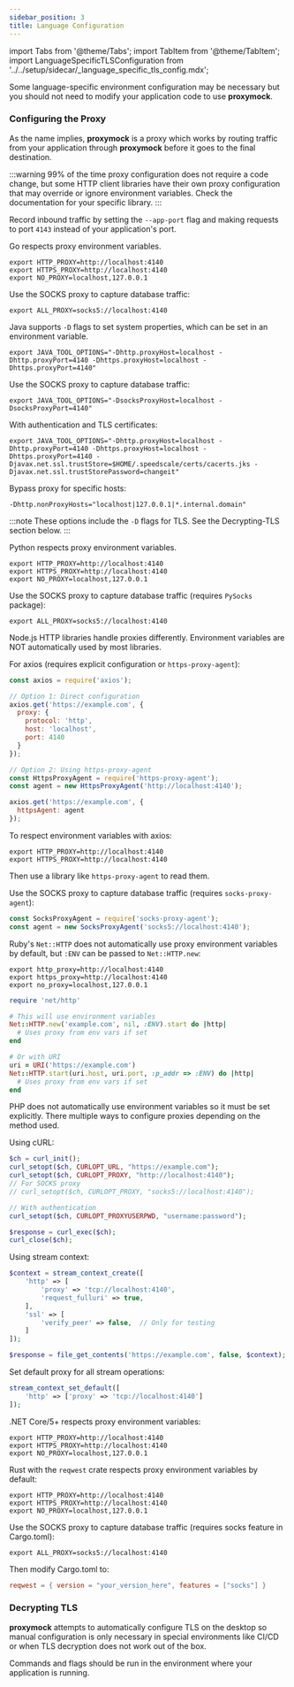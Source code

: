 ```yaml
---
sidebar_position: 3
title: Language Configuration
---
```


import Tabs from '@theme/Tabs';
import TabItem from '@theme/TabItem';
import LanguageSpecificTLSConfiguration from '../../setup/sidecar/\_language_specific_tls_config.mdx';

Some language-specific environment configuration may be necessary but you should not need to modify your application code to use **proxymock**.

### Configuring the Proxy

As the name implies, **proxymock** is a proxy which works by routing traffic from your application through **proxymock** before it goes to the final destination.

:::warning
99% of the time proxy configuration does not require a code change, but some HTTP client libraries have their own proxy configuration that may override or ignore environment variables.  Check the documentation for your specific library.
:::

Record inbound traffic by setting the `--app-port` flag and making requests to port `4143` instead of your application's port.

<Tabs>
<TabItem value="golang" label="Go">

Go respects proxy environment variables.

```shell
export HTTP_PROXY=http://localhost:4140
export HTTPS_PROXY=http://localhost:4140
export NO_PROXY=localhost,127.0.0.1
```

Use the SOCKS proxy to capture database traffic:
```shell
export ALL_PROXY=socks5://localhost:4140
```

</TabItem>
<TabItem value="java" label="Java">

Java supports `-D` flags to set system properties, which can be set in an environment variable.

```shell
export JAVA_TOOL_OPTIONS="-Dhttp.proxyHost=localhost -Dhttp.proxyPort=4140 -Dhttps.proxyHost=localhost -Dhttps.proxyPort=4140"
```

Use the SOCKS proxy to capture database traffic:
```shell
export JAVA_TOOL_OPTIONS="-DsocksProxyHost=localhost -DsocksProxyPort=4140"
```

With authentication and TLS certificates:
```shell
export JAVA_TOOL_OPTIONS="-Dhttp.proxyHost=localhost -Dhttp.proxyPort=4140 -Dhttps.proxyHost=localhost -Dhttps.proxyPort=4140 -Djavax.net.ssl.trustStore=$HOME/.speedscale/certs/cacerts.jks -Djavax.net.ssl.trustStorePassword=changeit"
```

Bypass proxy for specific hosts:
```shell
-Dhttp.nonProxyHosts="localhost|127.0.0.1|*.internal.domain"
```

:::note
These options include the `-D` flags for TLS. See the Decrypting-TLS section below.
:::

</TabItem>
<TabItem value="python" label="Python">

Python respects proxy environment variables.

```shell
export HTTP_PROXY=http://localhost:4140
export HTTPS_PROXY=http://localhost:4140
export NO_PROXY=localhost,127.0.0.1
```


Use the SOCKS proxy to capture database traffic (requires `PySocks` package):
```shell
export ALL_PROXY=socks5://localhost:4140
```

</TabItem>
<TabItem value="nodejs" label="Node.js">

Node.js HTTP libraries handle proxies differently. Environment variables are NOT automatically used by most libraries.

For axios (requires explicit configuration or `https-proxy-agent`):
```javascript
const axios = require('axios');

// Option 1: Direct configuration
axios.get('https://example.com', {
  proxy: {
    protocol: 'http',
    host: 'localhost',
    port: 4140
  }
});

// Option 2: Using https-proxy-agent
const HttpsProxyAgent = require('https-proxy-agent');
const agent = new HttpsProxyAgent('http://localhost:4140');

axios.get('https://example.com', {
  httpsAgent: agent
});
```

To respect environment variables with axios:
```shell
export HTTP_PROXY=http://localhost:4140
export HTTPS_PROXY=http://localhost:4140
```

Then use a library like `https-proxy-agent` to read them.

Use the SOCKS proxy to capture database traffic (requires `socks-proxy-agent`):
```javascript
const SocksProxyAgent = require('socks-proxy-agent');
const agent = new SocksProxyAgent('socks5://localhost:4140');
```

</TabItem>
<TabItem value="ruby" label="Ruby">

Ruby's `Net::HTTP` does not automatically use proxy environment variables by default, but `:ENV` can be passed to `Net::HTTP.new`:

```shell
export http_proxy=http://localhost:4140
export https_proxy=http://localhost:4140
export no_proxy=localhost,127.0.0.1
```

```ruby
require 'net/http'

# This will use environment variables
Net::HTTP.new('example.com', nil, :ENV).start do |http|
  # Uses proxy from env vars if set
end

# Or with URI
uri = URI('https://example.com')
Net::HTTP.start(uri.host, uri.port, :p_addr => :ENV) do |http|
  # Uses proxy from env vars if set
end
```

</TabItem>
<TabItem value="php" label="PHP">

PHP does not automatically use environment variables so it must be set explicitly. There multiple ways to configure proxies depending on the method used.

Using cURL:
```php
$ch = curl_init();
curl_setopt($ch, CURLOPT_URL, "https://example.com");
curl_setopt($ch, CURLOPT_PROXY, "http://localhost:4140");
// For SOCKS proxy
// curl_setopt($ch, CURLOPT_PROXY, "socks5://localhost:4140");

// With authentication
curl_setopt($ch, CURLOPT_PROXYUSERPWD, "username:password");

$response = curl_exec($ch);
curl_close($ch);
```

Using stream context:
```php
$context = stream_context_create([
    'http' => [
        'proxy' => 'tcp://localhost:4140',
        'request_fulluri' => true,
    ],
    'ssl' => [
        'verify_peer' => false,  // Only for testing
    ]
]);

$response = file_get_contents('https://example.com', false, $context);
```

Set default proxy for all stream operations:
```php
stream_context_set_default([
    'http' => ['proxy' => 'tcp://localhost:4140']
]);
```

</TabItem>
<TabItem value="csharp" label="C#/.NET">


.NET Core/5+ respects proxy environment variables:

```shell
export HTTP_PROXY=http://localhost:4140
export HTTPS_PROXY=http://localhost:4140
export NO_PROXY=localhost,127.0.0.1
```

</TabItem>
<TabItem value="rust" label="Rust">

Rust with the `reqwest` crate respects proxy environment variables by default:

```shell
export HTTP_PROXY=http://localhost:4140
export HTTPS_PROXY=http://localhost:4140
export NO_PROXY=localhost,127.0.0.1
```

Use the SOCKS proxy to capture database traffic (requires socks feature in Cargo.toml):
```shell
export ALL_PROXY=socks5://localhost:4140
```

Then modify Cargo.toml to:
```toml
reqwest = { version = "your_version_here", features = ["socks"] }
```

</TabItem>
</Tabs>

### Decrypting TLS

**proxymock** attempts to automatically configure TLS on the desktop so manual configuration is only necessary in special environments like CI/CD or when TLS decryption does not work out of the box.

Commands and flags should be run in the environment where your application is running.

<LanguageSpecificTLSConfiguration />


